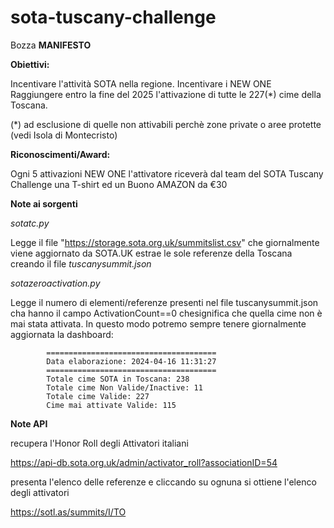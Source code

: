 # sota-tuscany-challenge


Bozza **MANIFESTO** 

**Obiettivi:**

Incentivare l'attività SOTA nella regione.
Incentivare i NEW ONE
Raggiungere entro la fine del 2025 l'attivazione di tutte le 227(*) cime della Toscana.

(*) ad esclusione di quelle non attivabili perchè zone private o aree protette (vedi Isola di Montecristo)

**Riconoscimenti/Award:**

Ogni 5 attivazioni NEW ONE l'attivatore riceverà dal team del SOTA Tuscany Challenge una T-shirt ed un Buono AMAZON da €30





**Note ai sorgenti**

*sotatc.py*  

Legge il file "https://storage.sota.org.uk/summitslist.csv" che giornalmente viene aggiornato da SOTA.UK estrae le sole referenze della Toscana creando il file *tuscanysummit.json*

*sotazeroactivation.py*

Legge il numero di elementi/referenze presenti nel file tuscanysummit.json cha hanno il campo ActivationCount==0 chesignifica che quella cime non è mai stata attivata.
            In questo modo potremo sempre tenere giornalmente aggiornata la dashboard: 
             
            ======================================
            Data elaborazione: 2024-04-16 11:31:27
            ======================================
            Totale cime SOTA in Toscana: 238
            Totale cime Non Valide/Inactive: 11
            Totale cime Valide: 227
            Cime mai attivate Valide: 115


**Note API**

recupera l'Honor Roll degli Attivatori italiani


https://api-db.sota.org.uk/admin/activator_roll?associationID=54

presenta l'elenco delle referenze e cliccando su ognuna si ottiene l'elenco degli attivatori

  https://sotl.as/summits/I/TO
 

